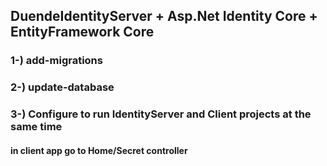 ## DuendeIdentityServer + Asp.Net Identity Core + EntityFramework Core


### 1-) add-migrations
### 2-) update-database
### 3-) Configure to run IdentityServer and Client projects at the same time

#### in client app go to Home/Secret controller
